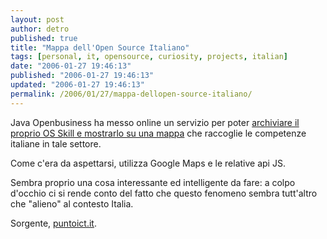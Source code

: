```yaml
---
layout: post
author: detro
published: true
title: "Mappa dell'Open Source Italiano"
tags: [personal, it, opensource, curiosity, projects, italian]
date: "2006-01-27 19:46:13"
published: "2006-01-27 19:46:13"
updated: "2006-01-27 19:46:13"
permalink: /2006/01/27/mappa-dellopen-source-italiano/
---
```


Java Openbusiness ha messo online un servizio per poter <a href="http://www.javaopenbusiness.it/Job/generalSearchGeoProcess.jsp?val=allregistered&myAction=Search&page=generalSearchGeo">archiviare il proprio OS Skill e mostrarlo su una mappa</a> che raccoglie le competenze italiane in tale settore.

Come c'era da aspettarsi, utilizza Google Maps e le relative api JS.

Sembra proprio una cosa interessante ed intelligente da fare: a colpo d'occhio ci si rende conto del fatto che questo fenomeno sembra tutt'altro che "alieno" al contesto Italia.

Sorgente, <a href="http://www.puntoict.it/news/nw06-0046.html">puntoict.it</a>.
